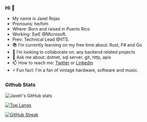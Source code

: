 ### Hi 👋

- My name is Jaxel Rojas 
- Pronouns: he/him
- Where: Born and raised in Puerto Rico
- Working: SwE @Microsoft.
- Prev: Technical Lead @IITS.
- 📚 I’m currently learning on my free time about: Rust, F# and Go
- 🌱 I’m looking to collaborate on: any backend related projects
- 💬 Ask me about: dotnet, sql server, git, http, apis
- 📫 How to reach me: [Twitter](https://twitter.com/jaxelr) or [Linkedin](https://www.linkedin.com/in/jaxelr/)
- ⚡ Fun fact: I'm a fan of vintage hardware, software and music.

### Github Stats

![Jaxelr's GitHub stats](https://github-readme-stats.vercel.app/api?username=jaxelr&show_icons=true&count_private=true&theme=tokyonight)

[![Top Langs](https://github-readme-stats.vercel.app/api/top-langs/?username=jaxelr&theme=tokyonight)](https://github.com/anuraghazra/github-readme-stats)

[![GitHub Streak](https://github-readme-streak-stats.herokuapp.com/?user=jaxelr&theme=tokyonight)](https://git.io/streak-stats)
